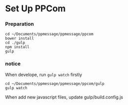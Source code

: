 # Set Up PPCom

### Preparation
    
    cd ~/Documents/ppmessage/ppmessage/ppcom
    bower install
    cd ./gulp
    npm install 
    gulp
    
### notice
When develope, run `gulp watch` firstly

    cd ~/Documents/ppmessage/ppmessage/ppcom/gulp
    gulp watch

When add new javascript files, update gulp/build.config.js
